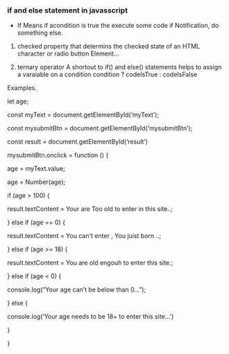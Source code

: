 ### if and else statement in javasscript
- If Means if acondition is true the execute some code if
Notification, do something else.

1. checked property
that determins the checked state of an HTML character or radio button Element…

2. ternary operator
A shortout to if() and else() statements helps to assign a varaiable on a
condition condition ? codeIsTrue : codeIsFalse

Examples.

let age;

const myText = document.getElementById(‘myText’);

const mysubmitBtn = document.getElementById(‘mysubmitBtn’);

const result = document.getElementById(‘result’)

mysubmitBtn.onclick = function () {

age = myText.value;

age = Number(age);

if (age > 100) {

result.textContent = Your are Too old to enter in this site..;

} else if (age == 0) {

result.textContent = You can't enter , You juist born ..;

} else if (age >= 18) {

result.textContent = You are old engouh to enter this site.;

} else if (age < 0) {

console.log(“Your age can’t be below than 0…”);

} else {

console.log(‘Your age needs to be 18+ to enter this site…’)

}

}

